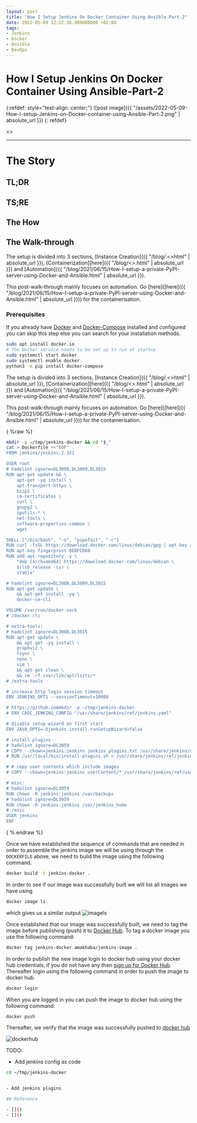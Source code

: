 ```yaml
---
layout: post
title: "How I Setup Jenkins On Docker Container Using Ansible-Part-2"
date: 2022-05-09 12:22:16.000000000 +02:00
tags:
- Jenkins
- Docker
- Ansible
- DevOps
---
```

# How I Setup Jenkins On Docker Container Using Ansible-Part-2

{:refdef: style="text-align: center;"}
![post image]({{ "/assets/2022-05-09-How-I-setup-Jenkins-on-Docker-container-using-Ansible-Part-2.png" | absolute_url }})
{: refdef}

<<TIME TO READ>>

---

# The Story

## TL;DR

## TS;RE

## The How

## The Walk-through

The setup is divided into 3 sections, [Instance Creation]({{ "/blog/.<>html" | absolute_url }}), [Containerization][here]({{ "/blog/<>.html" | absolute_url }}) and [Automation]({{ "/blog/2021/06/15/How-I-setup-a-private-PyPI-server-using-Docker-and-Ansible.html" | absolute_url }}).

This post-walk-through mainly focuses on automation. Go [here]([here]({{ "/blog/2021/06/15/How-I-setup-a-private-PyPI-server-using-Docker-and-Ansible.html" | absolute_url }})) for the containerisation.

### Prerequisites

If you already have [Docker](https://docs.docker.com/get-docker/) and [Docker-Compose]() installed and configured you can skip this step else you can search for your installation methods.

```bash
sudo apt install docker.io
# The Docker service needs to be set up to run at startup.
sudo systemctl start docker
sudo systemctl enable docker
python3 -m pip install docker-compose
```

The setup is divided into 3 sections, [Instance Creation]({{ "/blog/.<>html" | absolute_url }}), [Containerization][here]({{ "/blog/<>.html" | absolute_url }}) and [Automation]({{ "/blog/2021/06/15/How-I-setup-a-private-PyPI-server-using-Docker-and-Ansible.html" | absolute_url }}).

This post-walk-through mainly focuses on automation. Go [here]([here]({{ "/blog/2021/06/15/How-I-setup-a-private-PyPI-server-using-Docker-and-Ansible.html" | absolute_url }})) for the containerisation.

{ %raw %}

```bash
mkdir -p ~/tmp/jenkins-docker && cd "$_"
cat > Dockerfile <<"EOF"
FROM jenkins/jenkins:2.321

USER root
# hadolint ignore=DL3008,DL3009,DL3015
RUN apt-get update && \
    apt-get -yq install \
    apt-transport-https \
    bzip2 \
    ca-certificates \
    curl \
    gnupg2 \
    iputils-* \
    net-tools \
    software-properties-common \
    wget

SHELL ["/bin/bash", "-o", "pipefail", "-c"]
RUN curl -fsSL https://download.docker.com/linux/debian/gpg | apt-key add -
RUN apt-key fingerprint 0EBFCD88
RUN add-apt-repository -y \
    "deb [arch=amd64] https://download.docker.com/linux/debian \
    $(lsb_release -cs) \
    stable"

# hadolint ignore=DL3008,DL3009,DL3015
RUN apt-get update \
    && apt-get install -yq \
    docker-ce-cli

VOLUME /var/run/docker.sock
# /docker-cli

# extra-tools:
# hadolint ignore=DL3008,DL3015
RUN apt-get update \
    && apt-get -yq install \
    graphviz \
    rsync \
    nano \
    vim \
    && apt-get clean \
    && rm -rf /var/lib/apt/lists/*
# /extra-tools

# increase http login session timeout
ENV JENKINS_OPTS --sessionTimeout=10080

# https://github.commkdir -p ~/tmp/jenkins-docker
# ENV CASC_JENKINS_CONFIG "/usr/share/jenkins/ref/jenkins.yaml"

# disable setup wizard on first start
ENV JAVA_OPTS=-Djenkins.install.runSetupWizard=false

# install plugins
# hadolint ignore=DL3059
# COPY --chown=jenkins:jenkins jenkins_plugins.txt /usr/share/jenkins/ref/jenkins_plugins.txt
# RUN /usr/local/bin/install-plugins.sh < /usr/share/jenkins/ref/jenkins_plugins.txt

# # copy user contents which include images
# COPY --chown=jenkins:jenkins userContent/* /usr/share/jenkins/ref/userContent/

# misc:
# hadolint ignore=DL3059
RUN chown -R jenkins:jenkins /var/backups
# hadolint ignore=DL3059
RUN chown -R jenkins:jenkins /var/jenkins_home
# /misc
USER jenkins
EOF

```

{ % endraw %}

Once we have established the sequence of commands that are needed in order to assemble the jenkins image we will be using through the `DOCKERFILE` above, we need to build the image using the following command.

```bash
docker build -t jenkins-docker .
```

In order to see if our image was successfully built we will list all images we have using

```bash
docker image ls
```

which gives us a similar output
![imagels](https://user-images.githubusercontent.com/31302703/167669477-92a28964-b0e2-4bee-aa77-9c630a043252.png)

Once established that our image was successfully built, we need to tag the image before publishing (push) it to [Docker Hub](https://hub.docker.com/). To tag a docker image you use the following command:

```bash
docker tag jenkins-docker amakhaba/jenkins-image .
```

In order to publish the new image login to docker hub using your docker hub credentials, if you do not have any then [sign up for Docker Hub](https://hub.docker.com/signup). Thereafter login using the following command in order to push the image to docker hub.

```bash
docker login
```

When you are logged in you can push the image to docker hub using the following command:

```bash
docker push
```

Thereafter, we verify that the image was successfully pushed to [docker hub](https://hub.docker.com/)

![dockerhub](https://user-images.githubusercontent.com/31302703/167672477-d33d24cb-177e-4e97-80f8-a60233ff94d4.png)

TODO:

- Add jenkins config as code

```bash
cd ~/tmp/jenkins-docker


- Add jenkins plugins

## Reference

- []()
- []()

